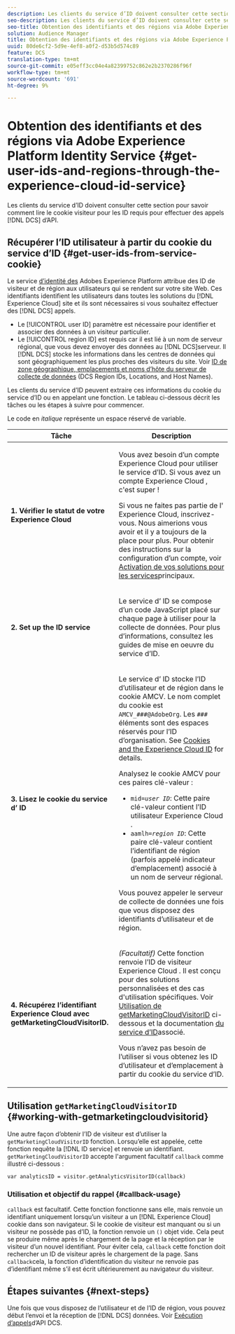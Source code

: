 ```yaml
---
description: Les clients du service d’ID doivent consulter cette section pour savoir comment lire le cookie visiteur pour les ID requis pour effectuer des appels à l’API DCS.
seo-description: Les clients du service d’ID doivent consulter cette section pour savoir comment lire le cookie visiteur pour les ID requis pour effectuer des appels à l’API DCS.
seo-title: Obtention des identifiants et des régions via Adobe Experience Platform Identity Service
solution: Audience Manager
title: Obtention des identifiants et des régions via Adobe Experience Platform Identity Service
uuid: 80de6cf2-5d9e-4ef8-a0f2-d53b5d574c89
feature: DCS
translation-type: tm+mt
source-git-commit: e05eff3cc04e4a82399752c862e2b2370286f96f
workflow-type: tm+mt
source-wordcount: '691'
ht-degree: 9%

---
```



# Obtention des identifiants et des régions via Adobe Experience Platform Identity Service {#get-user-ids-and-regions-through-the-experience-cloud-id-service}

Les clients du service d’ID doivent consulter cette section pour savoir comment lire le cookie visiteur pour les ID requis pour effectuer des appels [!DNL DCS] d’API.

## Récupérer l’ID utilisateur à partir du cookie du service d’ID {#get-user-ids-from-service-cookie}

Le service [d’identité des](https://docs.adobe.com/content/help/fr-FR/id-service/using/home.html) Adobes Experience Platform attribue des ID de visiteur et de région aux utilisateurs qui se rendent sur votre site Web. Ces identifiants identifient les utilisateurs dans toutes les solutions du [!DNL Experience Cloud] site et ils sont nécessaires si vous souhaitez effectuer des [!DNL DCS] appels.

* Le [!UICONTROL user ID] paramètre est nécessaire pour identifier et associer des données à un visiteur particulier.
* Le [!UICONTROL region ID] est requis car il est lié à un nom de serveur régional, que vous devez envoyer des données au [!DNL DCS]serveur. Il [!DNL DCS] stocke les informations dans les centres de données qui sont géographiquement les plus proches des visiteurs du site. Voir [ID de zone géographique, emplacements et noms d’hôte du serveur de collecte de données](../../../api/dcs-intro/dcs-api-reference/dcs-regions.md) (DCS Region IDs, Locations, and Host Names).

Les clients du service d’ID peuvent extraire ces informations du cookie du service d’ID ou en appelant une fonction. Le tableau ci-dessous décrit les tâches ou les étapes à suivre pour commencer.

Le code en *italique* représente un espace réservé de variable.

<table id="table_660EBE1C24DD4FBE9DCE5191836C9135"> 
 <thead> 
  <tr> 
   <th colname="col1" class="entry"> Tâche </th> 
   <th colname="col2" class="entry"> Description </th> 
  </tr> 
 </thead>
 <tbody> 
  <tr> 
   <td colname="col1"> <p> <b>1. Vérifier le statut de votre <span class="keyword"> Experience Cloud</span></b> </p> </td> 
   <td colname="col2"> <p>Vous avez besoin d’un compte <span class="keyword"> Experience Cloud</span> pour utiliser le service d’ID. Si vous avez un compte <span class="keyword"> Experience Cloud</span> , c'est super ! </p> <p> Si vous ne faites pas partie de l' <span class="keyword"> Experience Cloud</span>, inscrivez-vous. Nous aimerions vous avoir et il y a toujours de la place pour plus. Pour obtenir des instructions sur la configuration d’un compte, voir <a href="https://docs.adobe.com/content/help/en/core-services/interface/about-core-services/core-services.html" format="https" scope="external"> Activation de vos solutions pour les services</a>principaux. </p> </td> 
  </tr> 
  <tr> 
   <td colname="col1"> <p> <b>2. Set up the <span class="keyword"> ID service</span></b> </p> </td> 
   <td colname="col2"> <p>Le service <span class="keyword"> d’</span> ID se compose d’un code JavaScript placé sur chaque page à utiliser pour la collecte de données. Pour plus d’informations, consultez les guides <a href="https://docs.adobe.com/content/help/en/id-service/using/implementation/implementation-guides.html" format="https" scope="external"></a> de mise en oeuvre du service d’ID. </p> </td> 
  </tr> 
  <tr> 
   <td colname="col1"> <p> <b>3. Lisez le cookie du service <span class="keyword"> d’</span> ID</b> </p> </td> 
   <td colname="col2"> <p>Le service <span class="keyword"> d’</span> ID stocke l’ID d’utilisateur et de région dans le cookie AMCV. Le nom complet du cookie est <code>AMCV_<i>###</i>@AdobeOrg</code>. Les <code><i>###</i></code> éléments sont des espaces réservés pour l’ID d’organisation. See <a href="https://docs.adobe.com/content/help/fr-FR/id-service/using/intro/cookies.html" format="https" scope="external"> Cookies and the Experience Cloud ID</a> for details. </p> <p>Analysez le cookie AMCV pour ces paires clé-valeur : </p> <p> 
     <ul id="ul_502ECFCDDD084D448B5EDC4E5C0909C1"> 
      <li id="li_662FFA36AC854E699D50A183B161D654"> <code>mid=<i>user ID</i></code>: Cette paire clé-valeur contient l’ID utilisateur <span class="keyword"> Experience Cloud</span> . </li> 
      <li id="li_65422233187B4217B50DC52DBD58F404"> <code>aamlh=<i>region ID</i></code>: Cette paire clé-valeur contient l’identifiant de région (parfois appelé indicateur <span class="term"> d’</span>emplacement) associé à un nom de serveur régional. </li> 
     </ul> </p> <p>Vous pouvez appeler le serveur de collecte de données <span class="wintitle"></span> une fois que vous disposez des identifiants d’utilisateur et de région. </p> </td> 
  </tr> 
  <tr> 
   <td colname="col1"> <p> <b>4. Récupérez l’identifiant <span class="keyword"></span> Experience Cloud avec getMarketingCloudVisitorID.</b> </p> </td> 
   <td colname="col2"> <p><i>(Facultatif)</i> Cette fonction renvoie l’ID de visiteur <span class="keyword"> Experience Cloud</span> . Il est conçu pour des solutions personnalisées et des cas d'utilisation spécifiques. Voir <a href="../../../api/dcs-intro/dcs-s2s/dcs-mcid-ids.md#working-with-getmarketingcloudvisitorid"> Utilisation de getMarketingCloudVisitorID</a> ci-dessous et la documentation <a href="https://docs.adobe.com/content/help/en/id-service/using/id-service-api/methods/getmcvid.html" format="https" scope="external"> du service d’ID</a>associé. </p> <p>Vous n’avez pas besoin de l’utiliser si vous obtenez les ID d’utilisateur et d’emplacement à partir du cookie du service d’ID. </p> </td> 
  </tr> 
 </tbody> 
</table>

## Utilisation `getMarketingCloudVisitorID` {#working-with-getmarketingcloudvisitorid}

Une autre façon d’obtenir l’ID de visiteur est d’utiliser la `getMarketingCloudVisitorID` fonction. Lorsqu’elle est appelée, cette fonction requête la [!DNL ID service] et renvoie un identifiant. `getMarketingCloudVisitorID` accepte l&#39;argument facultatif `callback` comme illustré ci-dessous :

`var analyticsID = visitor.getAnalyticsVisitorID(callback)`

### Utilisation et objectif du rappel {#callback-usage}

`callback` est facultatif. Cette fonction fonctionne sans elle, mais renvoie un identifiant uniquement lorsqu’un visiteur a un [!DNL Experience Cloud] cookie dans son navigateur. Si le cookie de visiteur est manquant ou si un visiteur ne possède pas d’ID, la fonction renvoie un `()` objet vide. Cela peut se produire même après le chargement de la page et la réception par le visiteur d’un nouvel identifiant. Pour éviter cela, `callback` cette fonction doit rechercher un ID de visiteur après le chargement de la page. Sans `callback`cela, la fonction d’identification du visiteur ne renvoie pas d’identifiant même s’il est écrit ultérieurement au navigateur du visiteur.

## Étapes suivantes {#next-steps}

Une fois que vous disposez de l’utilisateur et de l’ID de région, vous pouvez début l’envoi et la réception de [!DNL DCS] données. Voir [Exécution d’appels](../../../api/dcs-intro/dcs-s2s/dcs-s2s-calls.md)d’API DCS.